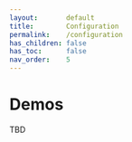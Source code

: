 ```yaml
---
layout:       default
title:        Configuration
permalink:    /configuration
has_children: false
has_toc:      false
nav_order:    5
---
```


# Demos
TBD
